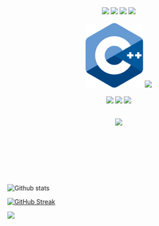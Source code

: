 <br>
<br>

<p align="center">
  <img src="https://media.giphy.com/media/XAxylRMCdpbEWUAvr8/giphy.gif" width="150">
  <img src="https://media.giphy.com/media/fsEaZldNC8A1PJ3mwp/giphy.gif" width="150">
  <img src="https://media.giphy.com/media/Sr8xDpMwVKOHUWDVRD/giphy.gif" width="150">
  <img src="https://media3.giphy.com/media/ln7z2eWriiQAllfVcn/200w.webp" width="150">
  <br>
  <br>
  <img src="https://github.com/tannuchoudhary/tannuchoudhary/blob/main/image/ISO_C%2B%2B_Logo.svg" width="130">
  <img src="https://i.giphy.com/media/LMt9638dO8dftAjtco/200.webp" width="130">
  <br>
  <br>
  <img src="https://i.giphy.com/media/eNAsjO55tPbgaor7ma/200w.webp" width="150">
  <img src="https://media.giphy.com/media/kH1DBkPNyZPOk0BxrM/giphy.gif" width="150">
  <img src="https://i.giphy.com/media/KzJkzjggfGN5Py6nkT/200.webp" width="150">
  
<!--   <img src="https://media.giphy.com/media/qHzzDO357GwCBpn8uT/giphy.gif" width="100">
  <img src="https://media.giphy.com/media/FVOmnX9L69CoQntslz/giphy.gif" width="100">
  <img src="https://media.giphy.com/media/V8y1y1FzxDETVUtQE4/giphy.gif" width="100"> -->
  
  
  
  
                                                                               
<br>
<br>
                                                                               
  <p align="center">
  <img src="https://camo.githubusercontent.com/936a08778c7e4885053d148c07bbd2339dfbdd80/68747470733a2f2f6665726f73732e6e65742f782f6e6f6465322e676966" />
  <!--<img src="https://media.giphy.com/media/MCRQ0Nkn4KfeQDdM7N/giphy.gif" width="200"> -->
 
  </p>
</p>
<br>
<br>
<br>
<br>
<br>
<br>
<!-- <p align="center">


  
</p>
<br>
<br>
<br> -->

![Github stats](https://github-readme-stats.vercel.app/api?username=tannuchoudhary)



[![GitHub Streak](https://github-readme-streak-stats.herokuapp.com/?user=tannuchoudhary&currStreakNum=2FD3EB&fire=pink&sideLabels=F00&theme=nightowl)](https://git.io/streak-stats)       
         
   

</code>

![](https://komarev.com/ghpvc/?username=tannuchoudhary&color=red)
